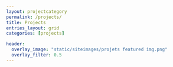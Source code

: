 ```yaml
---
layout: projectcategory
permalink: /projects/
title: Projects
entries_layout: grid
categories: [projects]

header:
  overlay_image: "static/siteimages/projets featured img.png"
  overlay_filter: 0.5
---
```


